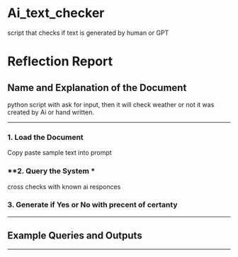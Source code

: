 # Ai_text_checker
script that checks if text is generated by human or GPT



# **Reflection Report**

## **Name and Explanation of the Document**
python script with ask for input, then it will check weather or not it was created by Ai or hand written.

---
### **1. Load the Document**
Copy paste sample text into prompt

### **2.  Query the System *
cross checks with known ai responces

### **3. Generate if Yes or No with precent of certanty**

---

## **Example Queries and Outputs**


---


